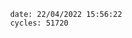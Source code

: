 

                date: 22/04/2022 15:56:22
                cycles: 51720

                         